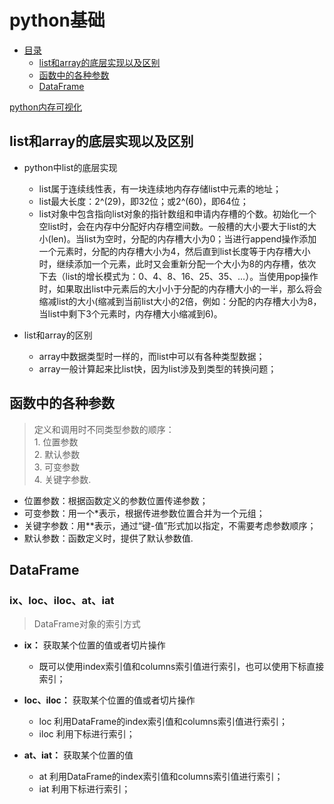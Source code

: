 # python基础

- [目录](#)
	- [list和array的底层实现以及区别](#list和array的底层实现以及区别)
	- [函数中的各种参数](#函数中的各种参数)
	- [DataFrame](#DataFrame)

[python内存可视化](http://www.pythontutor.com/visualize.html#mode=display)


## list和array的底层实现以及区别

+ python中list的底层实现
	+ list属于连续线性表，有一块连续地内存存储list中元素的地址；
	+ list最大长度：2^(29)，即32位；或2^(60)，即64位；
	+ list对象中包含指向list对象的指针数组和申请内存槽的个数。初始化一个空list时，会在内存中分配好内存槽空间数。一般槽的大小要大于list的大小(len)。当list为空时，分配的内存槽大小为0；当进行append操作添加一个元素时，分配的内存槽大小为4，然后直到list长度等于内存槽大小时，继续添加一个元素，此时又会重新分配一个大小为8的内存槽，依次下去（list的增长模式为：0、4、8、16、25、35、…）。当使用pop操作时，如果取出list中元素后的大小小于分配的内存槽大小的一半，那么将会缩减list的大小(缩减到当前list大小的2倍，例如：分配的内存槽大小为8，当list中剩下3个元素时，内存槽大小缩减到6)。

+ list和array的区别
	+ array中数据类型时一样的，而list中可以有各种类型数据；
	+ array一般计算起来比list快，因为list涉及到类型的转换问题；
	
## 函数中的各种参数
> 定义和调用时不同类型参数的顺序：<br>		1. 位置参数<br>		2. 默认参数<br>		3. 可变参数<br>		4. 关键字参数.

+ 位置参数：根据函数定义的参数位置传递参数；
+ 可变参数：用一个*表示，根据传进参数位置合并为一个元组；
+ 关键字参数：用**表示，通过“键-值”形式加以指定，不需要考虑参数顺序；
+ 默认参数：函数定义时，提供了默认参数值.


## DataFrame

### ix、loc、iloc、at、iat
> DataFrame对象的索引方式

+ **ix：** 获取某个位置的值或者切片操作
	+ 既可以使用index索引值和columns索引值进行索引，也可以使用下标直接索引；

+ **loc、iloc：** 获取某个位置的值或者切片操作
	+ loc 利用DataFrame的index索引值和columns索引值进行索引；
	+ iloc 利用下标进行索引；

+ **at、iat：** 获取某个位置的值
	+ at 利用DataFrame的index索引值和columns索引值进行索引；
	+ iat 利用下标进行索引；
